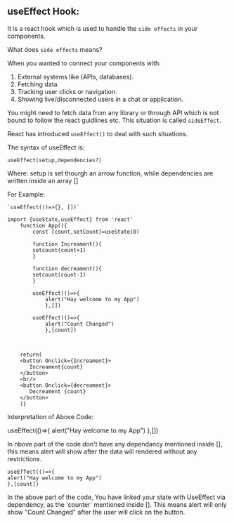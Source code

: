 ## useEffect Hook:

It is a react hook which is used to handle the `side effects` in your components.

What does `side effects` means?

When you wanted to connect your components with:

1. External systems like (APIs, databases).
2. Fetching data.
3. Tracking user clicks or navigation.
4. Showing live/disconnected users in a chat or application.

You might need to fetch data from any library or through API which is not bound to follow the react guidlines etc. This situation is called `sideEffect`.

React has introduced `useEffect()` to deal with such situations.

The syntax of useEffect is:

    useEffect(setup,dependencies?)

Where:
setup is set thourgh an arrow function, while dependencies are written inside an array []

For Example:

    `useEffect(()=>{}, [])`

    import {useState,useEffect} from 'react'
        function App(){
            const [count,setCount]=useState(0)

            function Increament(){
            setcount(count+1)
            }

            function decreament(){
            setcount(count-1)
            }

            useEffect(()=>{
                alert("Hay welcome to my App")
                },[])

            useEffect(()=>{
                alert("Count Changed")
                },[count])



        return(
        <button Onclick={Increament}>
           Increament{count}
        </button>
        <br/>
        <button Onclick={decreament}>
           Decreament {count}
        </button>
        )}

Interpretation of Above Code:

useEffect(()=>{
alert("Hay welcome to my App")
},[])

In nbove part of the code don't have any dependancy mentioned inside [], this means alert will show after the data will rendered without any restrictions.

    useEffect(()=>{
    alert("Hay welcome to my App")
    },[count])

In the above part of the code, You have linked your state with UseEffect via dependency, as the 'counter` mentioned inside []. This means alert will only show "Count Changed" after the user will click on the button.
